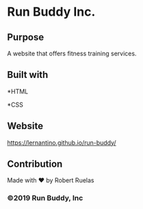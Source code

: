 # Run Buddy Inc.

## Purpose
A website that offers fitness training services.


## Built with
*HTML

*CSS


## Website
https://lernantino.github.io/run-buddy/


## Contribution
Made with ❤️ by Robert Ruelas


### ©2019 Run Buddy, Inc
